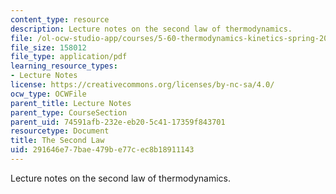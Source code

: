```yaml
---
content_type: resource
description: Lecture notes on the second law of thermodynamics.
file: /ol-ocw-studio-app/courses/5-60-thermodynamics-kinetics-spring-2008/291646e77bae479be77cec8b18911143_lec_8.pdf
file_size: 158012
file_type: application/pdf
learning_resource_types:
- Lecture Notes
license: https://creativecommons.org/licenses/by-nc-sa/4.0/
ocw_type: OCWFile
parent_title: Lecture Notes
parent_type: CourseSection
parent_uid: 74591afb-232e-eb20-5c41-17359f843701
resourcetype: Document
title: The Second Law
uid: 291646e7-7bae-479b-e77c-ec8b18911143
---
```

Lecture notes on the second law of thermodynamics.
